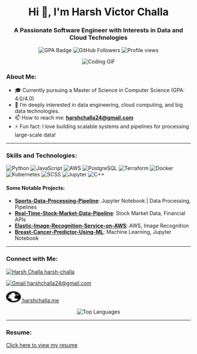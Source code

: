 <h1 align="center">Hi 👋, I'm Harsh Victor Challa</h1>
<h3 align="center">A Passionate Software Engineer with Interests in Data and Cloud Technologies</h3>

<p align="center">
  <img src="https://img.shields.io/badge/GPA-4.0%2F4.0-blue" alt="GPA Badge" />
  <img src="https://img.shields.io/github/followers/Harshchalla?style=social" alt="GitHub Followers" />
  <img src="https://komarev.com/ghpvc/?username=Harshchalla&style=for-the-badge" alt="Profile views"/>
</p>

<p align="center">
  <img src="https://user-images.githubusercontent.com/55622459/134806395-422441b5-34a0-4b94-82be-2de0a92fcd30.gif" alt="Coding GIF" width="400px" />
</p>

<h3 align="left">About Me:</h3>

- 🎓 Currently pursuing a Master of Science in Computer Science (GPA: 4.0/4.0)
- 🌱 I’m deeply interested in data engineering, cloud computing, and big data technologies.
- 📫 How to reach me: **harshchalla24@gmail.com**
- ⚡ Fun fact: I love building scalable systems and pipelines for processing large-scale data!

---

<h3 align="left">Skills and Technologies:</h3>

<p align="left">
  <img src="https://img.shields.io/badge/Python-3776AB?style=for-the-badge&logo=python&logoColor=white" alt="Python" />
  <img src="https://img.shields.io/badge/JavaScript-F7DF1E?style=for-the-badge&logo=javascript&logoColor=black" alt="JavaScript" />
  <img src="https://img.shields.io/badge/AWS-232F3E?style=for-the-badge&logo=amazon-aws&logoColor=white" alt="AWS" />
  <img src="https://img.shields.io/badge/PostgreSQL-316192?style=for-the-badge&logo=postgresql&logoColor=white" alt="PostgreSQL" />
  <img src="https://img.shields.io/badge/Terraform-623CE4?style=for-the-badge&logo=terraform&logoColor=white" alt="Terraform" />
  <img src="https://img.shields.io/badge/Docker-2496ED?style=for-the-badge&logo=docker&logoColor=white" alt="Docker" />
  <img src="https://img.shields.io/badge/Kubernetes-326CE5?style=for-the-badge&logo=kubernetes&logoColor=white" alt="Kubernetes" />
  <img src="https://img.shields.io/badge/SCSS-CC6699?style=for-the-badge&logo=sass&logoColor=white" alt="SCSS" />
  <img src="https://img.shields.io/badge/Jupyter-FF4C02?style=for-the-badge&logo=jupyter&logoColor=white" alt="Jupyter" />
  <img src="https://img.shields.io/badge/C++-00599C?style=for-the-badge&logo=cplusplus&logoColor=white" alt="C++" />
</p>

<h4>Some Notable Projects:</h4>

- **[Sports-Data-Processing-Pipeline](https://github.com/Harshchalla/Sports-Data-Processing-Pipeline)**: Jupyter Notebook | Data Processing, Pipelines
- **[Real-Time-Stock-Market-Data-Pipeline](https://github.com/Harshchalla/Real-Time-Stock-Market-Data-Pipeline)**: Stock Market Data, Financial APIs
- **[Elastic-Image-Recognition-Service-on-AWS](https://github.com/Harshchalla/Elastic-Image-Recognition-Service-on-AWS)**: AWS, Image Recognition
- **[Breast-Cancer-Predictor-Using-ML](https://github.com/Harshchalla/Breast-Cancer-Predictor-Using-ML)**: Machine Learning, Jupyter Notebook

---

<h3 align="left">Connect with Me:</h3>

<p align="left">
  <a href="https://linkedin.com/in/harsh-challa" target="_blank">
    <img src="https://raw.githubusercontent.com/rahuldkjain/github-profile-readme-generator/master/src/images/icons/Social/linked-in-alt.svg" alt="Harsh Challa" height="30" width="40"/>
    harsh-challa
  </a>
</p>

<p align="left">
  <a href="mailto:harshchalla24@gmail.com" target="_blank">
    <img src="https://cdn.jsdelivr.net/npm/simple-icons@v3/icons/gmail.svg" alt="Gmail" height="30" width="40" />
    harshchalla24@gmail.com
  </a>
</p>

<p align="left">
  <a href="https://harshchalla.me" target="_blank">
    <img src="https://raw.githubusercontent.com/iconic/open-iconic/master/svg/globe.svg" alt="Portfolio" height="30" width="40" />
    harshchalla.me
  </a>
</p>

<p align="center">
  <img src="https://github-readme-stats.vercel.app/api/top-langs/?username=Harshchalla&layout=compact&theme=radical" alt="Top Languages" />
</p>

---

<h3 align="left">Resume:</h3>
<p align="left">
  <a href="https://drive.google.com/file/d/1gbN51CEDTjegZjNrTxNZPe_0YhKVApJR/view?usp=sharing" target="_blank">Click here to view my resume</a>
</p>
